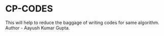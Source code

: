 # CP-CODES
This will help to reduce the baggage of writing codes for same algorithm.
Author - Aayush Kumar Gupta.

